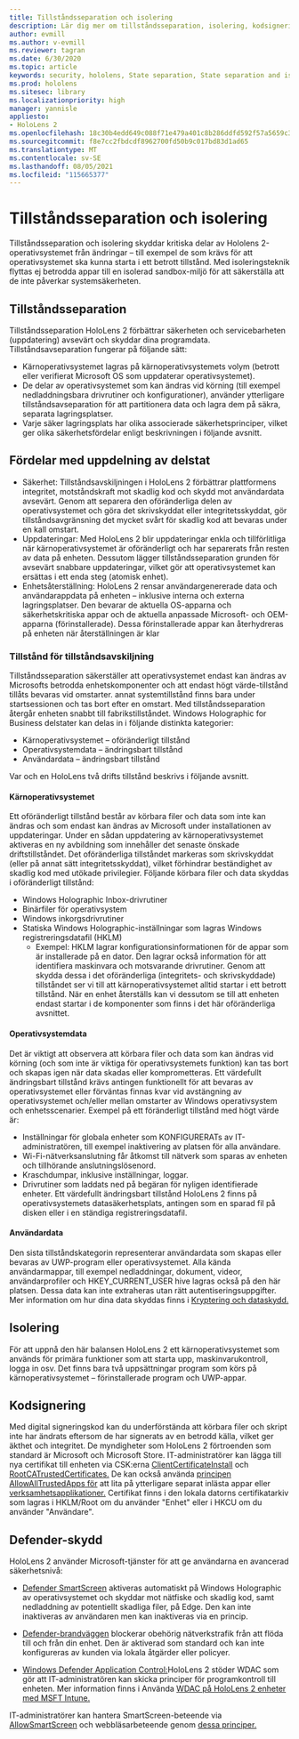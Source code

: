 ```yaml
---
title: Tillståndsseparation och isolering
description: Lär dig mer om tillståndsseparation, isolering, kodsignering och defender-program på din HoloLens 2-enhet med mixad verklighet.
author: evmill
ms.author: v-evmill
ms.reviewer: tagran
ms.date: 6/30/2020
ms.topic: article
keywords: security, hololens, State separation, State separation and isolation, hololens 2, hololens2 security, security overview, security architecture, architecture, hololens 2 architecture
ms.prod: hololens
ms.sitesec: library
ms.localizationpriority: high
manager: yannisle
appliesto:
- HoloLens 2
ms.openlocfilehash: 18c30b4edd649c088f71e479a401c8b286ddfd592f57a5659c3c15b3ec9c854f
ms.sourcegitcommit: f8e7cc2fbdcdf8962700fd50b9c017bd83d1ad65
ms.translationtype: MT
ms.contentlocale: sv-SE
ms.lasthandoff: 08/05/2021
ms.locfileid: "115665377"
---
```

# <a name="state-separation-and-isolation"></a>Tillståndsseparation och isolering

Tillståndsseparation och isolering skyddar kritiska delar av Hololens 2-operativsystemet från ändringar – till exempel de som krävs för att operativsystemet ska kunna starta i ett betrott tillstånd. Med isoleringsteknik flyttas ej betrodda appar till en isolerad sandbox-miljö för att säkerställa att de inte påverkar systemsäkerheten.

## <a name="state-separation"></a>Tillståndsseparation

Tillståndsseparation HoloLens 2 förbättrar säkerheten och servicebarheten (uppdatering) avsevärt och skyddar dina programdata.  Tillståndsavseparation fungerar på följande sätt:
  * Kärnoperativsystemet lagras på kärnoperativsystemets volym (betrott eller verifierat Microsoft OS som uppdaterar operativsystemet).
  * De delar av operativsystemet som kan ändras vid körning (till exempel nedladdningsbara drivrutiner och konfigurationer), använder ytterligare tillståndsavseparation för att partitionera data och lagra dem på säkra, separata lagringsplatser.
  * Varje säker lagringsplats har olika associerade säkerhetsprinciper, vilket ger olika säkerhetsfördelar enligt beskrivningen i följande avsnitt.

## <a name="state-separation-benefits"></a>Fördelar med uppdelning av delstat

  * Säkerhet: Tillståndsavskiljningen i HoloLens 2 förbättrar plattformens integritet, motståndskraft mot skadlig kod och skydd mot användardata avsevärt. Genom att separera den oföränderliga delen av operativsystemet och göra det skrivskyddat eller integritetsskyddat, gör tillståndsavgränsning det mycket svårt för skadlig kod att bevaras under en kall omstart. 
  * Uppdateringar: Med HoloLens 2 blir uppdateringar enkla och tillförlitliga när kärnoperativsystemet är oföränderligt och har separerats från resten av data på enheten.  Dessutom lägger tillståndsseparation grunden för avsevärt snabbare uppdateringar, vilket gör att operativsystemet kan ersättas i ett enda steg (atomisk enhet).
  * Enhetsåterställning: HoloLens 2 rensar användargenererade data och användarappdata på enheten – inklusive interna och externa lagringsplatser. Den bevarar de aktuella OS-apparna och säkerhetskritiska appar och de aktuella anpassade Microsoft- och OEM-apparna (förinstallerade). Dessa förinstallerade appar kan återhydreras på enheten när återställningen är klar

### <a name="state-separation-states"></a>Tillstånd för tillståndsavskiljning

Tillståndsseparation säkerställer att operativsystemet endast kan ändras av Microsofts betrodda enhetskomponenter och att endast högt värde-tillstånd tillåts bevaras vid omstarter. annat systemtillstånd finns bara under startsessionen och tas bort efter en omstart. Med tillståndsseparation återgår enheten snabbt till fabrikstillståndet. Windows Holographic for Business delstater kan delas in i följande distinkta kategorier:
  * Kärnoperativsystemet – oföränderligt tillstånd
  * Operativsystemdata – ändringsbart tillstånd 
  * Användardata – ändringsbart tillstånd

Var och en HoloLens två drifts tillstånd beskrivs i följande avsnitt.

#### <a name="core-operating-system"></a>Kärnoperativsystemet

Ett oföränderligt tillstånd består av körbara filer och data som inte kan ändras och som endast kan ändras av Microsoft under installationen av uppdateringar. Under en sådan uppdatering av kärnoperativsystemet aktiveras en ny avbildning som innehåller det senaste önskade driftstillståndet.
Det oföränderliga tillståndet markeras som skrivskyddat (eller på annat sätt integritetsskyddat), vilket förhindrar beständighet av skadlig kod med utökade privilegier. Följande körbara filer och data skyddas i oföränderligt tillstånd:
  * Windows Holographic Inbox-drivrutiner
  * Binärfiler för operativsystem
  * Windows inkorgsdrivrutiner
  * Statiska Windows Holographic-inställningar som lagras Windows registreringsdatafil (HKLM)
    * Exempel: HKLM lagrar konfigurationsinformationen för de appar som är installerade på en dator. Den lagrar också information för att identifiera maskinvara och motsvarande drivrutiner.
Genom att skydda dessa i det oföränderliga (integritets- och skrivskyddade) tillståndet ser vi till att kärnoperativsystemet alltid startar i ett betrott tillstånd. När en enhet återställs kan vi dessutom se till att enheten endast startar i de komponenter som finns i det här oföränderliga avsnittet. 

#### <a name="operating-system-data"></a>Operativsystemdata 

Det är viktigt att observera att körbara filer och data som kan ändras vid körning (och som inte är viktiga för operativsystemets funktion) kan tas bort och skapas igen när data skadas eller komprometteras. Ett värdefullt ändringsbart tillstånd krävs antingen funktionellt för att bevaras av operativsystemet eller förväntas finnas kvar vid avstängning av operativsystemet och/eller mellan omstarter av Windows operativsystem och enhetsscenarier. Exempel på ett föränderligt tillstånd med högt värde är:
  * Inställningar för globala enheter som KONFIGURERATs av IT-administratören, till exempel inaktivering av platsen för alla användare.
  * Wi-Fi-nätverksanslutning får åtkomst till nätverk som sparas av enheten och tillhörande anslutningslösenord.
  * Kraschdumpar, inklusive inställningar, loggar.
  * Drivrutiner som laddats ned på begäran för nyligen identifierade enheter.
Ett värdefullt ändringsbart tillstånd HoloLens 2 finns på operativsystemets datasäkerhetsplats, antingen som en sparad fil på disken eller i en ständiga registreringsdatafil.

#### <a name="user-data"></a>Användardata

Den sista tillståndskategorin representerar användardata som skapas eller bevaras av UWP-program eller operativsystemet. Alla kända användarmappar, till exempel nedladdningar, dokument, videor, användarprofiler och HKEY_CURRENT_USER hive lagras också på den här platsen. Dessa data kan inte extraheras utan rätt autentiseringsuppgifter. Mer information om hur dina data skyddas finns i [Kryptering och dataskydd.](security-encryption-data-protection.md)

##  <a name="isolation"></a>Isolering

För att uppnå den här balansen HoloLens 2 ett kärnoperativsystemet som används för primära funktioner som att starta upp, maskinvarukontroll, logga in osv. Det finns bara två uppsättningar program som körs på kärnoperativsystemet – förinstallerade program och UWP-appar.

## <a name="code-signing"></a>Kodsignering

Med digital signeringskod kan du underförstända att körbara filer och skript inte har ändrats eftersom de har signerats av en betrodd källa, vilket ger äkthet och integritet. De myndigheter som HoloLens 2 förtroenden som standard är Microsoft och Microsoft Store. IT-administratörer kan lägga till nya certifikat till enheten via CSK:erna [ClientCertificateInstall](/windows/client-management/mdm/clientcertificateinstall-csp) och [RootCATrustedCertificates.](/windows/client-management/mdm/rootcacertificates-csp) De kan också använda [principen AllowAllTrustedApps för](/windows/client-management/mdm/policy-csp-applicationmanagement#applicationmanagement-allowalltrustedapps) att lita på ytterligare separat inlästa appar eller [verksamhetsapplikationer.](/intune/apps/lob-apps-windows) Certifikat finns i den lokala datorns certifikatarkiv som lagras i HKLM/Root om du använder "Enhet" eller i HKCU om du använder "Användare".

## <a name="defender-protections"></a>Defender-skydd
HoloLens 2 använder Microsoft-tjänster för att ge användarna en avancerad säkerhetsnivå:

* [Defender SmartScreen](/windows/security/threat-protection/microsoft-defender-smartscreen/microsoft-defender-smartscreen-overview) aktiveras automatiskt på Windows Holographic av operativsystemet och skyddar mot nätfiske och skadlig kod, samt nedladdning av potentiellt skadliga filer, på Edge. Den kan inte inaktiveras av användaren men kan inaktiveras via en princip.

* [Defender-brandväggen](/windows/security/threat-protection/windows-firewall/windows-firewall-with-advanced-security) blockerar obehörig nätverkstrafik från att flöda till och från din enhet. Den är aktiverad som standard och kan inte konfigureras av kunden via lokala åtgärder eller policyer. 

* [Windows Defender Application Control:](/windows/security/threat-protection/windows-defender-application-control/wdac-and-applocker-overview)HoloLens 2 stöder WDAC som gör att IT-administratören kan skicka principer för programkontroll till enheten. Mer information finns i Använda [WDAC på HoloLens 2 enheter med MSFT Intune.](/mem/intune/configuration/custom-profile-hololens) 

IT-administratörer kan hantera SmartScreen-beteende via [AllowSmartScreen](/windows/client-management/mdm/policy-csp-browser#browser-allowsmartscreen) och webbläsarbeteende genom [dessa principer.](/windows/client-management/mdm/policy-csps-supported-by-hololens2) 


